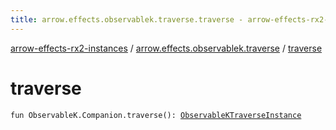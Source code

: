 ```yaml
---
title: arrow.effects.observablek.traverse.traverse - arrow-effects-rx2-instances
---
```


[arrow-effects-rx2-instances](../index.html) / [arrow.effects.observablek.traverse](index.html) / [traverse](./traverse.html)

# traverse

`fun ObservableK.Companion.traverse(): `[`ObservableKTraverseInstance`](../arrow.effects/-observable-k-traverse-instance/index.html)